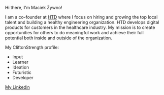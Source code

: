 Hi there, I'm Maciek Żywno!

I am a co-founder at [HTD](https://htdevelopers.com) where I focus on hiring and growing the top local talent and building a healthy engineering organization. HTD develops digital products for customers in the healthcare industry. My mission is to create opportunities for others to do meaningful work and achieve their full potential both inside and outside of the organization.

My CliftonStrength profile:
- Input
- Learner
- Ideation
- Futuristic
- Developer

[My Linkedin](https://www.linkedin.com/in/zywno)
  
